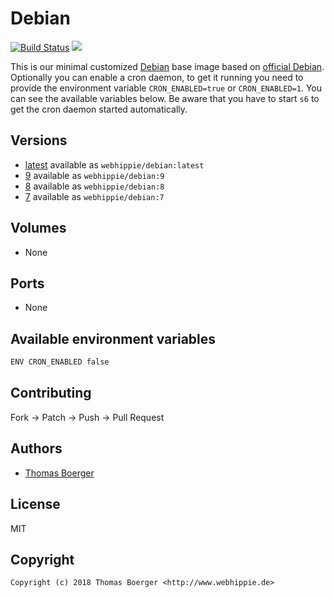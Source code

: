 # Debian

[![Build Status](https://cloud.drone.io/api/badges/dockhippie/debian/status.svg)](https://cloud.drone.io/dockhippie/debian)
[![](https://images.microbadger.com/badges/image/webhippie/debian.svg)](https://microbadger.com/images/webhippie/debian "Get your own image badge on microbadger.com")

This is our minimal customized [Debian](https://www.debian.org) base image based on [official Debian](https://registry.hub.docker.com/_/debian/). Optionally you can enable a cron daemon, to get it running you need to provide the environment variable `CRON_ENABLED=true` or `CRON_ENABLED=1`. You can see the available variables below. Be aware that you have to start `s6` to get the cron daemon started automatically.


## Versions

* [latest](./latest) available as `webhippie/debian:latest`
* [9](./9) available as `webhippie/debian:9`
* [8](./8) available as `webhippie/debian:8`
* [7](./7) available as `webhippie/debian:7`


## Volumes

* None


## Ports

* None


## Available environment variables

```bash
ENV CRON_ENABLED false
```


## Contributing

Fork -> Patch -> Push -> Pull Request


## Authors

* [Thomas Boerger](https://github.com/tboerger)


## License

MIT


## Copyright

```
Copyright (c) 2018 Thomas Boerger <http://www.webhippie.de>
```
